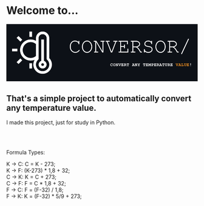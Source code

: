 <h1>Welcome to...</h1>
<img src="./image/title2.png">

<h2>That's a simple project to automatically convert any temperature value.</h2>
<p>I made this project, just for study in Python.<p>
<br><br>

<p>
Formula Types:

K -> C: C = K - 273;<br>
K -> F: (K-273) * 1,8 + 32;<br>
C -> K: K = C + 273;<br>
C -> F: F = C * 1,8 + 32;<br>
F -> C: F = (F-32) / 1,8;<br>
F -> K: K = (F-32) * 5/9 + 273;<br>
</p>
